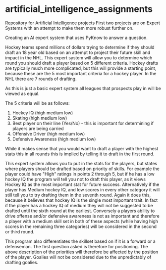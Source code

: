 # artificial_intelligence_assignments
Repository for Artificial Intelligence projects
First two projects are on Expert Systems with an attempt to make them more robust further on. 

Creating an AI expert system that uses PyKnow to answer a question. 

Hockey teams spend millions of dollars trying to determine if they should draft an 18 year old based on an attempt to project their future skill and impact in the NHL. This expert system will allow you to determine which round you should draft a player based on 5 different criteria. Hockey drafts are typically much more complicated, but this will provide a starting point, because these are the 5 most important criteria for a hockey player. In the NHL there are 7 rounds of drafting.

As this is just a basic expert system all leagues that prospects play in will be viewed as equal. 

The 5 criteria will be as follows:
 1. Hockey IQ (high medium low)
 2. Skating (high medium low)
 3. Best player on their line (Yes/No) - this is important for determining if players are being carried
 4. Offensive Driver (high medium low)
 5. Defensive Awareness (high medium low)

While it makes sense that you would want to draft a player with the highest stats this in all rounds this is implied by telling it to draft in the first round. 

This expert system allows you to put in the stats for the players, but states where players should be drafted based on priority of skills. For example the player could have "High" ratings in points 2 through 5, but if he has a low hockey IQ the program will tell you not to draft this player, as it views Hockey IQ as the most important stat for future success. Alternatively if the player has Medium hockey IQ, and low scores in every other category it will still tell you to try drafting them in the seventh round. Again it does this, because it believes that hockey IQ is the single most important trait. In fact if the player has a hockey IQ of medium they will not be suggested to be drafted until the sixth round at the earliest. Conversely a players ability to drive offense and/or defensive awareness is not as important and therefore a player with a medium skill set in both of these aspects (while having high scores in the remaining three categories) will be considered in the second or third round. 

This program also differentiates the skillset based on if it is a forward or a defenseman. The first question asked is therefore for positioning. The above description of the priorities will therefore be affected by the position of the player. 
Goalies will not be considered due to the unpredictably of drafting goalies.
